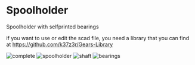 # Spoolholder
Spoolholder with selfprinted bearings

if you want to use or edit the scad file, you need a library that you can find at https://github.com/k37z3r/Gears-Library


![complete](https://github.com/k37z3r/Spoolholder/assets/105192630/eaec027c-d42e-4618-ae4c-d986c2bd652e)
![spoolholder](https://github.com/k37z3r/Spoolholder/assets/105192630/cff334b4-6fd0-444f-86c8-b1ee6e49080e)
![shaft](https://github.com/k37z3r/Spoolholder/assets/105192630/fcc11d22-bdea-4d27-876f-a73874a415ef)
![bearings](https://github.com/k37z3r/Spoolholder/assets/105192630/b780e1d7-55d8-454f-8973-6dc70b492e24)
